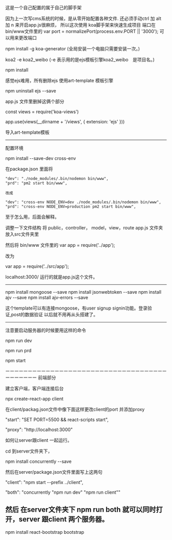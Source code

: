 这是一个自己配置的属于自己的脚手架

因为上一次写cms系统的时候，是从零开始配置各种文件.
还必须手动ctrl 加 alt 加 n 来开启app.js很麻烦，
所以这次使用
koa脚手架来快速生成项目
端口在 bin/www文件里的
var port = normalizePort(process.env.PORT || '3000');
可以用来更改端口



npm install -g koa-generator (全局安装一个电脑只需要安装一次。)

koa2 -e koa2_weibo      (-e 表示用的是ejs模板引擎koa2_weibo　是项目名。)

npm install



感觉ejs难用，所有删除ejs 使用art-template 模板引擎

npm uninstall ejs --save


app.js 文件里删掉这俩个部分

const views = require('koa-views')

app.use(views(__dirname + '/views', {
  extension: 'ejs'
}))


导入art-template模板


----------------------------------------------------------
配置环境

npm install --save-dev cross-env

在package.json 里面将

    "dev": "./node_modules/.bin/nodemon bin/www",
    "prd": "pm2 start bin/www",

    改成

    "dev": "cross-env NODE_ENV=dev ./node_modules/.bin/nodemon bin/www",
    "prd": "cross-env NODE_ENV=production pm2 start bin/www",


至于怎么用，后面会解释。



调整一下文件结构 将 public，controller， model，view，route app.js 文件夹放入src文件夹里

然后将 bin/www 文件里的
var app = require('../app');

改为

var app = require('../src/app');

localhost:3000/ 运行的就是app.js这个文件。

--------------------------------------------------------------------
npm install mongoose --save
npm install jsonwebtoken --save
npm install ajv --save
npm install ajv-errors --save

这个template可以有连接mongoose，有user signup signin功能。登录验证,post的数据验证
以后就不用再从头搭建了。



--------------------------------------------------------------------------------------

注意要启动服务器的时候要用这样的命令

npm run dev

npm run prd

npm start

ーーーーーーーーーーーーーーーーーーーーーーーーーーーーーーーーーーーーーーーーーーー
前端部分

建立客户端，客户端连接后台

npx create-react-app client

在client/packag.json文件中像下面这样更改client的port 并添加proxy

"start": "SET PORT=5500 && react-scripts start",

"proxy": "http://localhost:3000"

如何让server跟client 一起运行。

cd 到server文件夹下，

npm install concurrently --save

然后在server/package.json文件里面写上这两句

"client": "npm start --prefix ../client",

"both": "concurrently "npm run dev" "npm run client""

然后 在server文件夹下 npm run both 就可以同时打开，server 跟client 两个服务器。
---------------------------------

npm install react-bootstrap bootstrap

